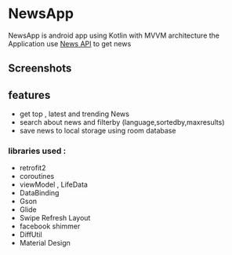 # NewsApp 

NewsApp is android app using Kotlin with MVVM architecture
the Application use [News API](https://newsapi.org/) to get news

## Screenshots


## features
- get top , latest and trending News
- search about news and filterby (language,sortedby,maxresults)
- save news to local storage using room database


### libraries used :

- retrofit2
- coroutines
- viewModel , LifeData
- DataBinding
- Gson
- Glide
- Swipe Refresh Layout
- facebook shimmer
- DiffUtil
- Material Design



